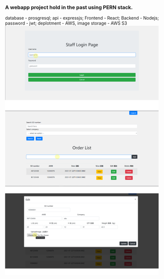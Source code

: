 ### A webapp project hold in the past using PERN stack.
database - prosgresql; api - expressjs; Frontend - React; Backend - Nodejs; password - jwt; deplotment - AWS, image storage - AWS S3 \
<img src="https://github.com/ilexpwh/Webapp/blob/master/2.png" width="500"> \
<img src="https://github.com/ilexpwh/Webapp/blob/master/4.png" width="500"> \
<img src="https://github.com/ilexpwh/Webapp/blob/master/7.png" width="500">

